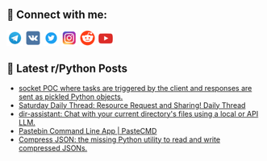 ## 🔎 Connect with me:
[<img src="https://github.com/bullbesh/bullbesh/blob/main/images/Telegram.png" width="32" height="32" />](https://t.me/bullbesh)
[<img src="https://github.com/bullbesh/bullbesh/blob/main/images/VK.png" width="32" height="32" />](https://vk.com/bullbesh)
[<img src="https://github.com/bullbesh/bullbesh/blob/main/images/Twitter.png" width="32" height="32" />](https://twitter.com/bullbesh1)
[<img src="https://github.com/bullbesh/bullbesh/blob/main/images/Instagram.png" width="32" height="32" />](https://www.instagram.com/bullbesh)
[<img src="https://github.com/bullbesh/bullbesh/blob/main/images/Reddit.png" width="32" height="32" />](https://www.reddit.com/user/bullbesh)
[<img src="https://github.com/bullbesh/bullbesh/blob/main/images/YouTube.png" width="32" height="32" />](https://www.youtube.com/channel/UCtfjRs6uzgq5mfm8S06WTcg)

## 📕 Latest r/Python Posts
<!-- BLOG-POST-LIST:START -->
- [socket POC where tasks are triggered by the client and responses are sent as pickled Python objects.](https://www.reddit.com/r/Python/comments/1eivr7n/socket_poc_where_tasks_are_triggered_by_the/)
- [Saturday Daily Thread: Resource Request and Sharing! Daily Thread](https://www.reddit.com/r/Python/comments/1eip7i1/saturday_daily_thread_resource_request_and/)
- [dir-assistant: Chat with your current directory&#39;s files using a local or API LLM.](https://www.reddit.com/r/Python/comments/1eihaif/dirassistant_chat_with_your_current_directorys/)
- [Pastebin Command Line App | PasteCMD](https://www.reddit.com/r/Python/comments/1eifw9u/pastebin_command_line_app_pastecmd/)
- [Compress JSON: the missing Python utility to read and write compressed JSONs.](https://www.reddit.com/r/Python/comments/1ei8vl9/compress_json_the_missing_python_utility_to_read/)
<!-- BLOG-POST-LIST:END -->
